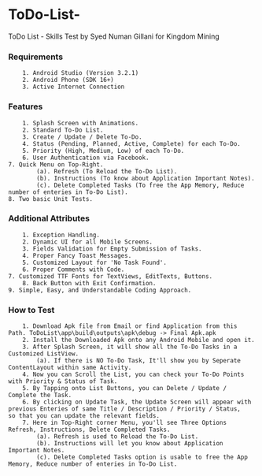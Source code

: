 # ToDo-List-
ToDo List - Skills Test by Syed Numan Gillani for Kingdom Mining

### Requirements
		1. Android Studio (Version 3.2.1)
		2. Android Phone (SDK 16+)
		3. Active Internet Connection
			

### Features
		1. Splash Screen with Animations.
		2. Standard To-Do List.
		3. Create / Update / Delete To-Do. 
		4. Status (Pending, Planned, Active, Complete) for each To-Do.
		5. Priority (High, Medium, Low) of each To-Do.
		6. User Authentication via Facebook.
    7. Quick Menu on Top-Right.
			(a). Refresh (To Reload the To-Do List).
			(b). Instructions (To know about Application Important Notes).
			(c). Delete Completed Tasks (To free the App Memory, Reduce number of enteries in To-Do List).
    8. Two basic Unit Tests.
	
		
### Additional Attributes
		1. Exception Handling.
		2. Dynamic UI for all Mobile Screens.
		3. Fields Validation for Empty Submission of Tasks.
		4. Proper Fancy Toast Messages.
		5. Customized Layout for 'No Task Found'.
		6. Proper Comments with Code.
    7. Customized TTF Fonts for TextViews, EditTexts, Buttons.
		8. Back Button with Exit Confirmation.
    9. Simple, Easy, and Understandable Coding Approach.
		 
    
### How to Test
		1. Download Apk file from Email or find Application from this Path. ToDoList\app\build\outputs\apk\debug -> Final Apk.apk
		2. Install the Downloaded Apk onto any Android Mobile and open it.
		3. After Splash Screen, it will show all the To-Do Tasks in a Customized ListView.
			(a). If there is NO To-Do Task, It'll show you by Seperate ContentLayout within same Activity.
		4. Now you can Scroll the List, you can check your To-Do Points with Priority & Status of Task.
		5. By Tapping onto List Buttons, you can Delete / Update / Complete the Task.
		6. By clicking on Update Task, the Update Screen will appear with previous Enteries of same Title / Description / Priority / Status,        so that you can update the relevant fields.
		7. Here in Top-Right corner Menu, you'll see Three Options Refresh, Instructions, Delete Completed Tasks.
			(a). Refresh is used to Reload the To-Do List.
			(b). Instructions will let you know about Application Important Notes.
			(c). Delete Completed Tasks option is usable to free the App Memory, Reduce number of enteries in To-Do List.
   
